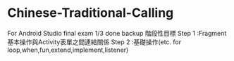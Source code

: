 # Chinese-Traditional-Calling
For Android Studio final exam 1/3 done backup
階段性目標
Step 1 :Fragment 基本操作與Activity表單之間連結關係
Step 2 :基礎操作(etc. for loop,when,fun,extend,implement,listener)
